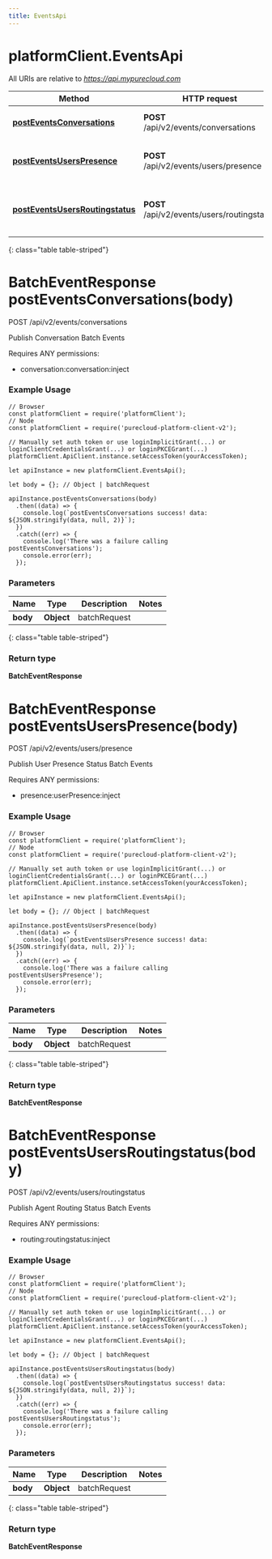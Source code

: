 ```yaml
---
title: EventsApi
---
```

# platformClient.EventsApi

All URIs are relative to *https://api.mypurecloud.com*

| Method | HTTP request | Description |
| ------------- | ------------- | ------------- |
[**postEventsConversations**](EventsApi.html#postEventsConversations) | **POST** /api/v2/events/conversations | Publish Conversation Batch Events
[**postEventsUsersPresence**](EventsApi.html#postEventsUsersPresence) | **POST** /api/v2/events/users/presence | Publish User Presence Status Batch Events
[**postEventsUsersRoutingstatus**](EventsApi.html#postEventsUsersRoutingstatus) | **POST** /api/v2/events/users/routingstatus | Publish Agent Routing Status Batch Events
{: class="table table-striped"}

<a name="postEventsConversations"></a>

# BatchEventResponse postEventsConversations(body)


POST /api/v2/events/conversations

Publish Conversation Batch Events

Requires ANY permissions:

* conversation:conversation:inject

### Example Usage

```{"language":"javascript"}
// Browser
const platformClient = require('platformClient');
// Node
const platformClient = require('purecloud-platform-client-v2');

// Manually set auth token or use loginImplicitGrant(...) or loginClientCredentialsGrant(...) or loginPKCEGrant(...)
platformClient.ApiClient.instance.setAccessToken(yourAccessToken);

let apiInstance = new platformClient.EventsApi();

let body = {}; // Object | batchRequest

apiInstance.postEventsConversations(body)
  .then((data) => {
    console.log(`postEventsConversations success! data: ${JSON.stringify(data, null, 2)}`);
  })
  .catch((err) => {
    console.log('There was a failure calling postEventsConversations');
    console.error(err);
  });
```

### Parameters


| Name | Type | Description  | Notes |
| ------------- | ------------- | ------------- | ------------- |
 **body** | **Object** | batchRequest |  |
{: class="table table-striped"}

### Return type

**BatchEventResponse**

<a name="postEventsUsersPresence"></a>

# BatchEventResponse postEventsUsersPresence(body)


POST /api/v2/events/users/presence

Publish User Presence Status Batch Events

Requires ANY permissions:

* presence:userPresence:inject

### Example Usage

```{"language":"javascript"}
// Browser
const platformClient = require('platformClient');
// Node
const platformClient = require('purecloud-platform-client-v2');

// Manually set auth token or use loginImplicitGrant(...) or loginClientCredentialsGrant(...) or loginPKCEGrant(...)
platformClient.ApiClient.instance.setAccessToken(yourAccessToken);

let apiInstance = new platformClient.EventsApi();

let body = {}; // Object | batchRequest

apiInstance.postEventsUsersPresence(body)
  .then((data) => {
    console.log(`postEventsUsersPresence success! data: ${JSON.stringify(data, null, 2)}`);
  })
  .catch((err) => {
    console.log('There was a failure calling postEventsUsersPresence');
    console.error(err);
  });
```

### Parameters


| Name | Type | Description  | Notes |
| ------------- | ------------- | ------------- | ------------- |
 **body** | **Object** | batchRequest |  |
{: class="table table-striped"}

### Return type

**BatchEventResponse**

<a name="postEventsUsersRoutingstatus"></a>

# BatchEventResponse postEventsUsersRoutingstatus(body)


POST /api/v2/events/users/routingstatus

Publish Agent Routing Status Batch Events

Requires ANY permissions:

* routing:routingstatus:inject

### Example Usage

```{"language":"javascript"}
// Browser
const platformClient = require('platformClient');
// Node
const platformClient = require('purecloud-platform-client-v2');

// Manually set auth token or use loginImplicitGrant(...) or loginClientCredentialsGrant(...) or loginPKCEGrant(...)
platformClient.ApiClient.instance.setAccessToken(yourAccessToken);

let apiInstance = new platformClient.EventsApi();

let body = {}; // Object | batchRequest

apiInstance.postEventsUsersRoutingstatus(body)
  .then((data) => {
    console.log(`postEventsUsersRoutingstatus success! data: ${JSON.stringify(data, null, 2)}`);
  })
  .catch((err) => {
    console.log('There was a failure calling postEventsUsersRoutingstatus');
    console.error(err);
  });
```

### Parameters


| Name | Type | Description  | Notes |
| ------------- | ------------- | ------------- | ------------- |
 **body** | **Object** | batchRequest |  |
{: class="table table-striped"}

### Return type

**BatchEventResponse**

